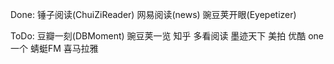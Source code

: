 Done:
锤子阅读(ChuiZiReader)
网易阅读(news)
豌豆荚开眼(Eyepetizer)

ToDo:
豆瓣一刻(DBMoment)
豌豆荚一览
知乎
多看阅读
墨迹天下
美拍
优酷
one一个
蜻蜓FM
喜马拉雅
